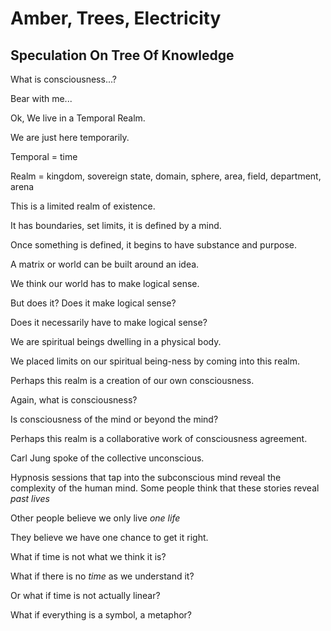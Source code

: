 # Amber, Trees, Electricity
## Speculation On Tree Of Knowledge

What is consciousness...?

Bear with me...

Ok, We live in a Temporal Realm.

We are just here temporarily.

Temporal = time

Realm = kingdom, sovereign state, domain, sphere, area, field, department, arena

This is a limited realm of existence.

It has boundaries, set limits, it is defined by a mind.

Once something is defined, it begins to have substance and purpose.

A matrix or world can be built around an idea.

We think our world has to make logical sense. 

But does it? Does it make logical sense?

Does it necessarily have to make logical sense?

We are spiritual beings dwelling in a physical body.

We placed limits on our spiritual being-ness by coming into this realm.

Perhaps this realm is a creation of our own consciousness.

Again, what is consciousness?

Is consciousness of the mind or beyond the mind?

Perhaps this realm is a collaborative work of consciousness agreement.

Carl Jung spoke of the collective unconscious.

Hypnosis sessions that tap into the subconscious mind reveal the complexity of the human mind. Some people think that these stories reveal *past lives*

Other people believe we only live *one life*

They believe we have one chance to get it right.

What if time is not what we think it is?

What if there is no *time* as we understand it?

Or what if time is not actually linear?

What if everything is a symbol, a metaphor?

